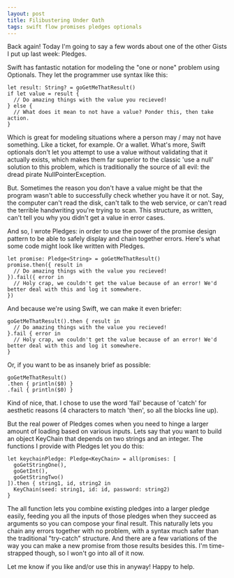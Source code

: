 ```yaml
---
layout: post
title: Filibustering Under Oath
tags: swift flow promises pledges optionals
---
```


Back again! Today I'm going to say a few words about one of the other Gists I put up last week: Pledges.

Swift has fantastic notation for modeling the "one or none" problem using Optionals. They let the programmer use syntax like this:

    let result: String? = goGetMeThatResult()
    if let value = result {
      // Do amazing things with the value you recieved!
    } else {
      // What does it mean to not have a value? Ponder this, then take action.
    }
    
Which is great for modeling situations where a person may / may not have something. Like a ticket, for example. Or a wallet. What's more, Swift optionals don't let you attempt to use a value without validating that it actually exists, which makes them far superior to the classic 'use a null' solution to this problem, which is traditionally the source of all evil: the dread pirate NullPointerException.

But. Sometimes the reason you don't have a value might be that the program wasn't able to successfully check whether you have it or not. Say, the computer can't read the disk, can't talk to the web service, or can't read the terrible handwriting you're trying to scan. This structure, as written, can't tell you why you didn't get a value in error cases.

And so, I wrote Pledges: in order to use the power of the promise design pattern to be able to safely display and chain together errors.  Here's what some code might look like written with Pledges.

    let promise: Pledge<String> = goGetMeThatResult()
    promise.then({ result in
      // Do amazing things with the value you recieved!
    }).fail({ error in
      // Holy crap, we couldn't get the value because of an error! We'd better deal with this and log it somewhere.
    })
    
And because we're using Swift, we can make it even briefer:

    goGetMeThatResult().then { result in
      // Do amazing things with the value you recieved!
    }.fail { error in
      // Holy crap, we couldn't get the value because of an error! We'd better deal with this and log it somewhere.
    }
    
Or, if you want to be as insanely brief as possible:

    goGetMeThatResult()
    .then { println($0) }
    .fail { println($0) }
    
Kind of nice, that. I chose to use the word 'fail' because of 'catch' for aesthetic reasons (4 characters to match 'then', so all the blocks line up).

But the real power of Pledges comes when you need to hinge a larger amount of loading based on various inputs. Lets say that you want to build an object KeyChain that depends on two strings and an integer. The functions I provide with Pledges let you do this:

    let keychainPledge: Pledge<KeyChain> = all(promises: [
      goGetStringOne(),
      goGetInt(),
      goGetStringTwo()
    ]).then { string1, id, string2 in
      KeyChain(seed: string1, id: id, password: string2)
    }
    
The all function lets you combine existing pledges into a larger pledge easily, feeding you all the inputs of those pledges when they succeed as arguments so you can compose your final result. This naturally lets you chain any errors together with no problem, with a syntax much safer than the traditional "try-catch" structure. And there are a few variations of the way you can make a new promise from those results besides this. I'm time-strapped though, so I won't go into all of it now.

Let me know if you like and/or use this in anyway! Happy to help.
